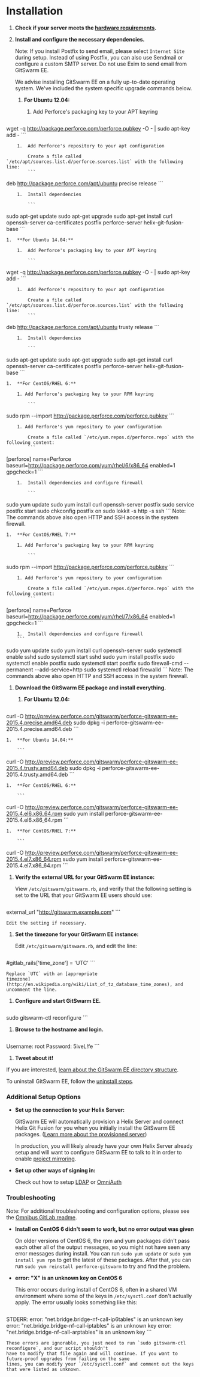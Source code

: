 # Installation

1.  **Check if your server meets the [hardware
    requirements](requirements.md).**

1.  **Install and configure the necessary dependencies.**

    Note: If you install Postfix to send email, please select
    `Internet Site` during setup. Instead of using Postfix, you can also
    use Sendmail or configure a custom SMTP server. Do not use Exim to send
    email from GitSwarm EE.

    We advise installing GitSwarm EE on a fully up-to-date operating system.
    We've included the system specific upgrade commands below.

    1.  **For Ubuntu 12.04:**

        1.  Add Perforce's packaging key to your APT keyring

            ```
wget -q http://package.perforce.com/perforce.pubkey -O - | sudo apt-key add -
            ```

        1.  Add Perforce's repository to your apt configuration

            Create a file called `/etc/apt/sources.list.d/perforce.sources.list` with the following line:
            ```
deb http://package.perforce.com/apt/ubuntu precise release
            ```

        1.  Install dependencies

            ```
sudo apt-get update
sudo apt-get upgrade
sudo apt-get install curl openssh-server ca-certificates postfix perforce-server helix-git-fusion-base
            ```

    1.  **For Ubuntu 14.04:**

        1.  Add Perforce's packaging key to your APT keyring

            ```
wget -q http://package.perforce.com/perforce.pubkey -O - | sudo apt-key add -
            ```

        1.  Add Perforce's repository to your apt configuration

            Create a file called `/etc/apt/sources.list.d/perforce.sources.list` with the following line:
            ```
deb http://package.perforce.com/apt/ubuntu trusty release
            ```

        1.  Install dependencies

            ```
sudo apt-get update
sudo apt-get upgrade
sudo apt-get install curl openssh-server ca-certificates postfix perforce-server helix-git-fusion-base
            ```

    1.  **For CentOS/RHEL 6:**

        1. Add Perforce's packaging key to your RPM keyring

            ```
sudo rpm --import http://package.perforce.com/perforce.pubkey
            ```

        1. Add Perforce's yum repository to your configuration

            Create a file called `/etc/yum.repos.d/perforce.repo` with the  following content:
            ```
[perforce]
name=Perforce
baseurl=http://package.perforce.com/yum/rhel/6/x86_64
enabled=1
gpgcheck=1
            ```

        1.  Install dependencies and configure firewall

            ```
sudo yum update
sudo yum install curl openssh-server postfix
sudo service postfix start
sudo chkconfig postfix on
sudo lokkit -s http -s ssh
            ```
        Note: The commands above also open HTTP and SSH access in the
        system firewall.

    1.  **For CentOS/RHEL 7:**

        1. Add Perforce's packaging key to your RPM keyring

            ```
sudo rpm --import http://package.perforce.com/perforce.pubkey
            ```

        1. Add Perforce's yum repository to your configuration

            Create a file called `/etc/yum.repos.d/perforce.repo` with the  following content:
            ```
[perforce]
name=Perforce
baseurl=http://package.perforce.com/yum/rhel/7/x86_64
enabled=1
gpgcheck=1
            ```

        1.  Install dependencies and configure firewall
        ```
sudo yum update
sudo yum install curl openssh-server
sudo systemctl enable sshd
sudo systemctl start sshd
sudo yum install postfix
sudo systemctl enable postfix
sudo systemctl start postfix
sudo firewall-cmd --permanent --add-service=http
sudo systemctl reload firewalld
        ```
        Note: The commands above also open HTTP and SSH access in the
        system firewall.

1.  **Download the GitSwarm EE package and install everything.**

    1.  **For Ubuntu 12.04:**

        ```
curl -O http://preview.perforce.com/gitswarm/perforce-gitswarm-ee-2015.4.precise.amd64.deb
sudo dpkg -i perforce-gitswarm-ee-2015.4.precise.amd64.deb
        ```

    1.  **For Ubuntu 14.04:**

        ```
curl -O http://preview.perforce.com/gitswarm/perforce-gitswarm-ee-2015.4.trusty.amd64.deb
sudo dpkg -i perforce-gitswarm-ee-2015.4.trusty.amd64.deb
        ```

    1.  **For CentOS/RHEL 6:**

        ```
curl -O http://preview.perforce.com/gitswarm/perforce-gitswarm-ee-2015.4.el6.x86_64.rpm
sudo yum install perforce-gitswarm-ee-2015.4.el6.x86_64.rpm
        ```

    1.  **For CentOS/RHEL 7:**

        ```
curl -O http://preview.perforce.com/gitswarm/perforce-gitswarm-ee-2015.4.el7.x86_64.rpm
sudo yum install perforce-gitswarm-ee-2015.4.el7.x86_64.rpm
        ```

1.  **Verify the external URL for your GitSwarm EE instance:**

    View `/etc/gitswarm/gitswarm.rb`, and verify that the following
    setting is set to the URL that your GitSwarm EE users should use:

    ```
external_url "http://gitswarm.example.com"
    ```

    Edit the setting if necessary.

1.  **Set the timezone for your GitSwarm EE instance:**

    Edit `/etc/gitswarm/gitswarm.rb`, and edit the line:

    ```
#gitlab_rails['time_zone'] = 'UTC'
    ```

    Replace `UTC` with an [appropriate
    timezone](http://en.wikipedia.org/wiki/List_of_tz_database_time_zones), and uncomment the line.

1.  **Configure and start GitSwarm EE.**

    ```
sudo gitswarm-ctl reconfigure
    ```

1.  **Browse to the hostname and login.**

    ```
Username: root
Password: 5iveL!fe
    ```

1.  **Tweet about it!**

If you are interested, [learn about the GitSwarm EE directory
structure](structure.md).

To uninstall GitSwarm EE, follow the [uninstall steps](uninstall.md).

###  Additional Setup Options

*   **Set up the connection to your Helix Server:**

    GitSwarm EE will automatically provision a Helix Server and connect Helix Git Fusion for you when you initially
    install the GitSwarm EE packages. ([Learn more about the provisioned server](auto_provision.md))

    In production, you will likely already have your own Helix Server already setup and will want to configure
    GitSwarm EE to talk to it in order to enable [project mirroring](../workflow/importing/import_from_gitfusion.md).

*   **Set up other ways of signing in:**

    Check out how to setup [LDAP](../integration/ldap.md) or [OmniAuth](../integration/omniauth.md)

### Troubleshooting

Note: For additional troubleshooting and configuration options, please see the
[Omnibus GitLab readme](https://gitlab.com/gitlab-org/omnibus-gitlab/blob/master/README.md).

*   **Install on CentOS 6 didn't seem to work, but no error output was given**

    On older versions of CentOS 6, the rpm and yum packages didn't pass each other all of the output messages, so you
    might not have seen any error messages during install. You can run `sudo yum update` or `sudo yum install yum rpm`
    to get the latest of these packages. After that, you can run `sudo yum reinstall perforce-gitswarm` to try and find
    the problem.

*   **error: "X" is an unknown key on CentOS 6**

    This error occurs during install of CentOS 6, often in a shared VM environment where some of the keys in
    `/etc/sysctl.conf` don't actually apply. The error usually looks something like this:
    ```
STDERR: error: "net.bridge.bridge-nf-call-ip6tables" is an unknown key
error: "net.bridge.bridge-nf-call-iptables" is an unknown key
error: "net.bridge.bridge-nf-call-arptables" is an unknown key
    ```

    These errors are ignorable, you just need to run `sudo gitswarm-ctl reconfigure`, and our script shouldn't
    have to modify that file again and will continue. If you want to future-proof upgrades from failing on the same
    lines, you can modify your `/etc/sysctl.conf` and comment out the keys that were listed as unknown.


